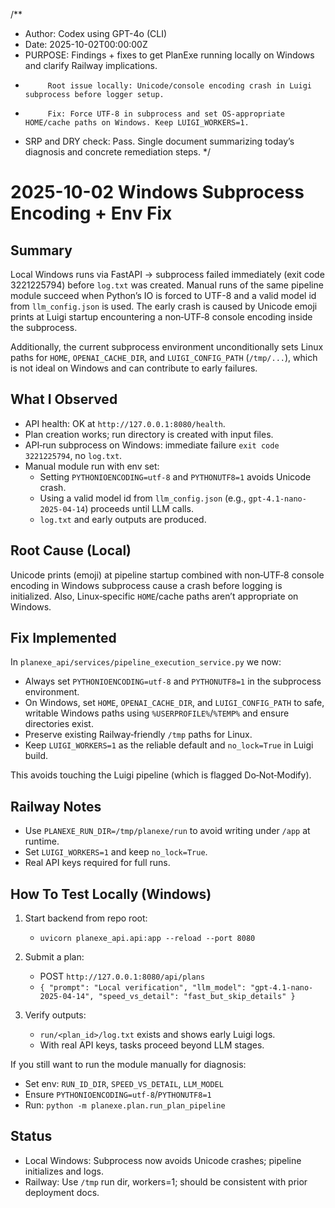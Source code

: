 /**
 * Author: Codex using GPT-4o (CLI)
 * Date: 2025-10-02T00:00:00Z
 * PURPOSE: Findings + fixes to get PlanExe running locally on Windows and clarify Railway implications.
 *          Root issue locally: Unicode/console encoding crash in Luigi subprocess before logger setup.
 *          Fix: Force UTF-8 in subprocess and set OS-appropriate HOME/cache paths on Windows. Keep LUIGI_WORKERS=1.
 * SRP and DRY check: Pass. Single document summarizing today’s diagnosis and concrete remediation steps.
 */

# 2025-10-02 Windows Subprocess Encoding + Env Fix

## Summary

Local Windows runs via FastAPI → subprocess failed immediately (exit code 3221225794) before `log.txt` was created. Manual runs of the same pipeline module succeed when Python’s IO is forced to UTF-8 and a valid model id from `llm_config.json` is used. The early crash is caused by Unicode emoji prints at Luigi startup encountering a non‑UTF‑8 console encoding inside the subprocess.

Additionally, the current subprocess environment unconditionally sets Linux paths for `HOME`, `OPENAI_CACHE_DIR`, and `LUIGI_CONFIG_PATH` (`/tmp/...`), which is not ideal on Windows and can contribute to early failures.

## What I Observed

- API health: OK at `http://127.0.0.1:8080/health`.
- Plan creation works; run directory is created with input files.
- API‑run subprocess on Windows: immediate failure `exit code 3221225794`, no `log.txt`.
- Manual module run with env set:
  - Setting `PYTHONIOENCODING=utf-8` and `PYTHONUTF8=1` avoids Unicode crash.
  - Using a valid model id from `llm_config.json` (e.g., `gpt-4.1-nano-2025-04-14`) proceeds until LLM calls.
  - `log.txt` and early outputs are produced.

## Root Cause (Local)

Unicode prints (emoji) at pipeline startup combined with non‑UTF‑8 console encoding in Windows subprocess cause a crash before logging is initialized. Also, Linux‑specific `HOME`/cache paths aren’t appropriate on Windows.

## Fix Implemented

In `planexe_api/services/pipeline_execution_service.py` we now:
- Always set `PYTHONIOENCODING=utf-8` and `PYTHONUTF8=1` in the subprocess environment.
- On Windows, set `HOME`, `OPENAI_CACHE_DIR`, and `LUIGI_CONFIG_PATH` to safe, writable Windows paths using `%USERPROFILE%`/`%TEMP%` and ensure directories exist.
- Preserve existing Railway‑friendly `/tmp` paths for Linux.
- Keep `LUIGI_WORKERS=1` as the reliable default and `no_lock=True` in Luigi build.

This avoids touching the Luigi pipeline (which is flagged Do‑Not‑Modify).

## Railway Notes

- Use `PLANEXE_RUN_DIR=/tmp/planexe/run` to avoid writing under `/app` at runtime.
- Set `LUIGI_WORKERS=1` and keep `no_lock=True`.
- Real API keys required for full runs.

## How To Test Locally (Windows)

1) Start backend from repo root:
   - `uvicorn planexe_api.api:app --reload --port 8080`

2) Submit a plan:
   - POST `http://127.0.0.1:8080/api/plans`
   - `{ "prompt": "Local verification", "llm_model": "gpt-4.1-nano-2025-04-14", "speed_vs_detail": "fast_but_skip_details" }`

3) Verify outputs:
   - `run/<plan_id>/log.txt` exists and shows early Luigi logs.
   - With real API keys, tasks proceed beyond LLM stages.

If you still want to run the module manually for diagnosis:
- Set env: `RUN_ID_DIR`, `SPEED_VS_DETAIL`, `LLM_MODEL`
- Ensure `PYTHONIOENCODING=utf-8`/`PYTHONUTF8=1`
- Run: `python -m planexe.plan.run_plan_pipeline`

## Status

- Local Windows: Subprocess now avoids Unicode crashes; pipeline initializes and logs.
- Railway: Use `/tmp` run dir, workers=1; should be consistent with prior deployment docs.

